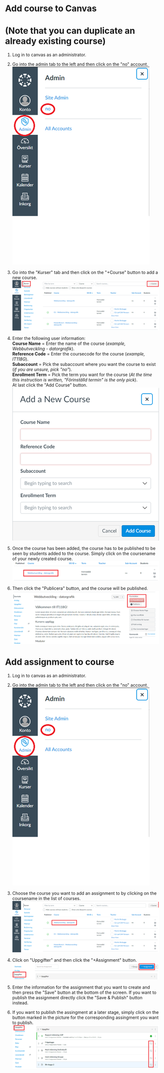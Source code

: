 # Add course to Canvas
# (Note that you can duplicate an already existing course)

1. Log in to canvas as an administrator. <br/>

2. Go into the admin tab to the left and then click on the "no" account.<br/>
![Picture1](Pictures/addcourse1.png)

3. Go into the "Kurser" tab and then click on the "+Course" button to add a new course.<br/>
![Picture1](Pictures/addcourse2.png)

4. Enter the following user information:<br/>
**Course Name** =  Enter the name of the course (*example, Webbutveckling - datorgrafik*).<br/>
**Reference Code** = Enter the coursecode for the course (*example, IT118G*).<br/>
**Subaccount** = Pick the subaccount where you want the course to exist (*if you are unsure, pick "no"*).<br/>
**Enrollment Term** = Pick the term you want for the course (*At the time this instruction is written, "Förinställd termin" is the only pick*).<br/>
At last click the "Add Course" button.<br/>
![Picture1](Pictures/addcourse3.png)

5. Once the course has been added, the course has to be published to be seen by students added to the course. Simply click on the coursename of your newly created course.<br/>
![Picture1](Pictures/addcourse4.png)

6. Then click the "Publicera" button, and the course will be published.<br/>
![Picture1](Pictures/addcourse5.png)

# Add assignment to course

1. Log in to canvas as an administrator. <br/>

2. Go into the admin tab to the left and then click on the "no" account.<br/>
![Picture1](Pictures/addassignment1.png)

3. Choose the course you want to add an assignment to by clicking on the coursename in the list of courses.<br/>
![Picture1](Pictures/addassignment2.png)

4. Click on "Uppgifter" and then click the "+Assignment" button.<br/>
![Picture1](Pictures/addassignment3.png)

5. Enter the information for the assignment that you want to create and then press the "Save" button at the bottom of the screen. If you want to publish the assignment directly click the "Save & Publish" button instead.<br/>

6. If you want to publish the assingment at a later stage, simply click on the button marked in the picture for the corresponding assingment you want to publish.<br/>
![Picture1](Pictures/addassignment4.png)
